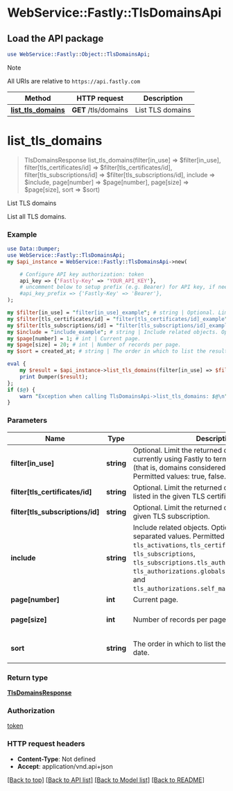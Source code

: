 # WebService::Fastly::TlsDomainsApi

## Load the API package
```perl
use WebService::Fastly::Object::TlsDomainsApi;
```

> [!NOTE]
> All URIs are relative to `https://api.fastly.com`

Method | HTTP request | Description
------ | ------------ | -----------
[**list_tls_domains**](TlsDomainsApi.md#list_tls_domains) | **GET** /tls/domains | List TLS domains


# **list_tls_domains**
> TlsDomainsResponse list_tls_domains(filter[in_use] => $filter[in_use], filter[tls_certificates/id] => $filter[tls_certificates/id], filter[tls_subscriptions/id] => $filter[tls_subscriptions/id], include => $include, page[number] => $page[number], page[size] => $page[size], sort => $sort)

List TLS domains

List all TLS domains.

### Example
```perl
use Data::Dumper;
use WebService::Fastly::TlsDomainsApi;
my $api_instance = WebService::Fastly::TlsDomainsApi->new(

    # Configure API key authorization: token
    api_key => {'Fastly-Key' => 'YOUR_API_KEY'},
    # uncomment below to setup prefix (e.g. Bearer) for API key, if needed
    #api_key_prefix => {'Fastly-Key' => 'Bearer'},
);

my $filter[in_use] = "filter[in_use]_example"; # string | Optional. Limit the returned domains to those currently using Fastly to terminate TLS with SNI (that is, domains considered \"in use\") Permitted values: true, false.
my $filter[tls_certificates/id] = "filter[tls_certificates/id]_example"; # string | Optional. Limit the returned domains to those listed in the given TLS certificate's SAN list.
my $filter[tls_subscriptions/id] = "filter[tls_subscriptions/id]_example"; # string | Optional. Limit the returned domains to those for a given TLS subscription.
my $include = "include_example"; # string | Include related objects. Optional, comma-separated values. Permitted values: `tls_activations`, `tls_certificates`, `tls_subscriptions`, `tls_subscriptions.tls_authorizations`, `tls_authorizations.globalsign_email_challenge`, and `tls_authorizations.self_managed_http_challenge`. 
my $page[number] = 1; # int | Current page.
my $page[size] = 20; # int | Number of records per page.
my $sort = created_at; # string | The order in which to list the results by creation date.

eval {
    my $result = $api_instance->list_tls_domains(filter[in_use] => $filter[in_use], filter[tls_certificates/id] => $filter[tls_certificates/id], filter[tls_subscriptions/id] => $filter[tls_subscriptions/id], include => $include, page[number] => $page[number], page[size] => $page[size], sort => $sort);
    print Dumper($result);
};
if ($@) {
    warn "Exception when calling TlsDomainsApi->list_tls_domains: $@\n";
}
```

### Parameters

Name | Type | Description  | Notes
------------- | ------------- | ------------- | -------------
 **filter[in_use]** | **string**| Optional. Limit the returned domains to those currently using Fastly to terminate TLS with SNI (that is, domains considered \&quot;in use\&quot;) Permitted values: true, false. | [optional] 
 **filter[tls_certificates/id]** | **string**| Optional. Limit the returned domains to those listed in the given TLS certificate&#39;s SAN list. | [optional] 
 **filter[tls_subscriptions/id]** | **string**| Optional. Limit the returned domains to those for a given TLS subscription. | [optional] 
 **include** | **string**| Include related objects. Optional, comma-separated values. Permitted values: `tls_activations`, `tls_certificates`, `tls_subscriptions`, `tls_subscriptions.tls_authorizations`, `tls_authorizations.globalsign_email_challenge`, and `tls_authorizations.self_managed_http_challenge`.  | [optional] 
 **page[number]** | **int**| Current page. | [optional] 
 **page[size]** | **int**| Number of records per page. | [optional] [default to 20]
 **sort** | **string**| The order in which to list the results by creation date. | [optional] [default to &#39;created_at&#39;]

### Return type

[**TlsDomainsResponse**](TlsDomainsResponse.md)

### Authorization

[token](../README.md#token)

### HTTP request headers

 - **Content-Type**: Not defined
 - **Accept**: application/vnd.api+json

[[Back to top]](#) [[Back to API list]](../README.md#documentation-for-api-endpoints) [[Back to Model list]](../README.md#documentation-for-models) [[Back to README]](../README.md)

